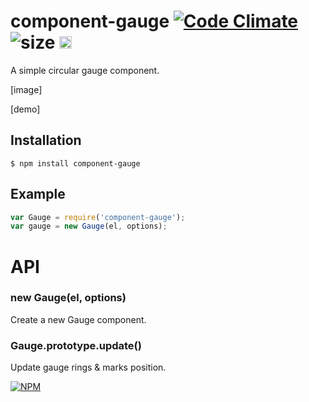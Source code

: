 # component-gauge [![Code Climate](https://codeclimate.com/github/dfcreative/gauge/badges/gpa.svg)](https://codeclimate.com/github/dfcreative/gauge) ![size](https://img.shields.io/badge/size-1.35kb-brightgreen.svg) <a href="UNLICENSE"><img src="http://upload.wikimedia.org/wikipedia/commons/6/62/PD-icon.svg" width="20"/></a>

A simple circular gauge component.

[image]

[demo]

## Installation

`$ npm install component-gauge`

## Example

```js
var Gauge = require('component-gauge');
var gauge = new Gauge(el, options);
```


# API

### new Gauge(el, options)

Create a new Gauge component.

### Gauge.prototype.update()

Update gauge rings & marks position.


[![NPM](https://nodei.co/npm/component-gauge.png?downloads=true&downloadRank=true&stars=true)](https://nodei.co/npm/component-gauge/)